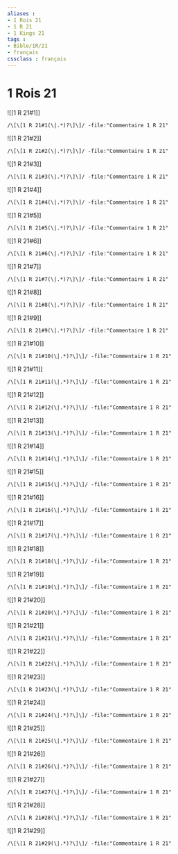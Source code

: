 ```yaml
---
aliases : 
- 1 Rois 21
- 1 R 21
- 1 Kings 21
tags : 
- Bible/1R/21
- français
cssclass : français
---
```


# 1 Rois 21

![[1 R 21#1]]

```query
/\[\[1 R 21#1(\|.*)?\]\]/ -file:"Commentaire 1 R 21"
```

![[1 R 21#2]]

```query
/\[\[1 R 21#2(\|.*)?\]\]/ -file:"Commentaire 1 R 21"
```

![[1 R 21#3]]

```query
/\[\[1 R 21#3(\|.*)?\]\]/ -file:"Commentaire 1 R 21"
```

![[1 R 21#4]]

```query
/\[\[1 R 21#4(\|.*)?\]\]/ -file:"Commentaire 1 R 21"
```

![[1 R 21#5]]

```query
/\[\[1 R 21#5(\|.*)?\]\]/ -file:"Commentaire 1 R 21"
```

![[1 R 21#6]]

```query
/\[\[1 R 21#6(\|.*)?\]\]/ -file:"Commentaire 1 R 21"
```

![[1 R 21#7]]

```query
/\[\[1 R 21#7(\|.*)?\]\]/ -file:"Commentaire 1 R 21"
```

![[1 R 21#8]]

```query
/\[\[1 R 21#8(\|.*)?\]\]/ -file:"Commentaire 1 R 21"
```

![[1 R 21#9]]

```query
/\[\[1 R 21#9(\|.*)?\]\]/ -file:"Commentaire 1 R 21"
```

![[1 R 21#10]]

```query
/\[\[1 R 21#10(\|.*)?\]\]/ -file:"Commentaire 1 R 21"
```

![[1 R 21#11]]

```query
/\[\[1 R 21#11(\|.*)?\]\]/ -file:"Commentaire 1 R 21"
```

![[1 R 21#12]]

```query
/\[\[1 R 21#12(\|.*)?\]\]/ -file:"Commentaire 1 R 21"
```

![[1 R 21#13]]

```query
/\[\[1 R 21#13(\|.*)?\]\]/ -file:"Commentaire 1 R 21"
```

![[1 R 21#14]]

```query
/\[\[1 R 21#14(\|.*)?\]\]/ -file:"Commentaire 1 R 21"
```

![[1 R 21#15]]

```query
/\[\[1 R 21#15(\|.*)?\]\]/ -file:"Commentaire 1 R 21"
```

![[1 R 21#16]]

```query
/\[\[1 R 21#16(\|.*)?\]\]/ -file:"Commentaire 1 R 21"
```

![[1 R 21#17]]

```query
/\[\[1 R 21#17(\|.*)?\]\]/ -file:"Commentaire 1 R 21"
```

![[1 R 21#18]]

```query
/\[\[1 R 21#18(\|.*)?\]\]/ -file:"Commentaire 1 R 21"
```

![[1 R 21#19]]

```query
/\[\[1 R 21#19(\|.*)?\]\]/ -file:"Commentaire 1 R 21"
```

![[1 R 21#20]]

```query
/\[\[1 R 21#20(\|.*)?\]\]/ -file:"Commentaire 1 R 21"
```

![[1 R 21#21]]

```query
/\[\[1 R 21#21(\|.*)?\]\]/ -file:"Commentaire 1 R 21"
```

![[1 R 21#22]]

```query
/\[\[1 R 21#22(\|.*)?\]\]/ -file:"Commentaire 1 R 21"
```

![[1 R 21#23]]

```query
/\[\[1 R 21#23(\|.*)?\]\]/ -file:"Commentaire 1 R 21"
```

![[1 R 21#24]]

```query
/\[\[1 R 21#24(\|.*)?\]\]/ -file:"Commentaire 1 R 21"
```

![[1 R 21#25]]

```query
/\[\[1 R 21#25(\|.*)?\]\]/ -file:"Commentaire 1 R 21"
```

![[1 R 21#26]]

```query
/\[\[1 R 21#26(\|.*)?\]\]/ -file:"Commentaire 1 R 21"
```

![[1 R 21#27]]

```query
/\[\[1 R 21#27(\|.*)?\]\]/ -file:"Commentaire 1 R 21"
```

![[1 R 21#28]]

```query
/\[\[1 R 21#28(\|.*)?\]\]/ -file:"Commentaire 1 R 21"
```

![[1 R 21#29]]

```query
/\[\[1 R 21#29(\|.*)?\]\]/ -file:"Commentaire 1 R 21"
```

